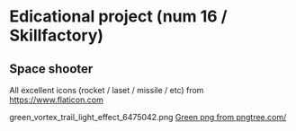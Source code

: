 # Edicational project (num 16 / Skillfactory)
## Space shooter

All excellent icons (rocket / laset / missile / etc) from https://www.flaticon.com

green_vortex_trail_light_effect_6475042.png
<a href='https://pngtree.com/so/Green'>Green png from pngtree.com/</a>